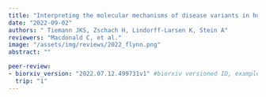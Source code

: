 ```yaml
---
title: "Interpreting the molecular mechanisms of disease variants in human membrane proteins"
date: "2022-09-02"
authors: " Tiemann JKS, Zschach H, Lindorff-Larsen K, Stein A"
reviewers: "Macdonald C, et al."
image: "/assets/img/reviews/2022_flynn.png"
abstract: ""

peer-review:
- biorxiv_version: "2022.07.12.499731v1" #biorxiv versioned ID, example "5533316v1"
  trip: "1"
---
```

